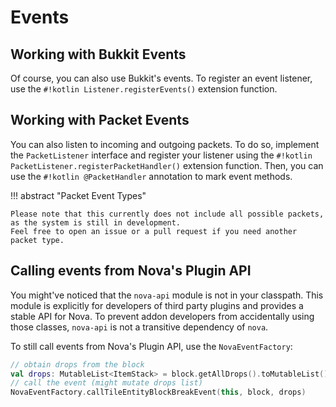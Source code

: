 # Events

## Working with Bukkit Events

Of course, you can also use Bukkit's events. To register an event listener, use the `#!kotlin Listener.registerEvents()`
extension function.

## Working with Packet Events

You can also listen to incoming and outgoing packets.
To do so, implement the `PacketListener` interface and register your listener using the
`#!kotlin PacketListener.registerPacketHandler()` extension function.
Then, you can use the `#!kotlin @PacketHandler` annotation to mark event methods.

!!! abstract "Packet Event Types"

    Please note that this currently does not include all possible packets, as the system is still in development.
    Feel free to open an issue or a pull request if you need another packet type.

## Calling events from Nova's Plugin API

You might've noticed that the `nova-api` module is not in your classpath. This module is explicitly for developers of
third party plugins and provides a stable API for Nova. To prevent addon developers from accidentally using those
classes, `nova-api` is not a transitive dependency of `nova`.

To still call events from Nova's Plugin API, use the `NovaEventFactory`:

```kotlin
// obtain drops from the block
val drops: MutableList<ItemStack> = block.getAllDrops().toMutableList()
// call the event (might mutate drops list)
NovaEventFactory.callTileEntityBlockBreakEvent(this, block, drops)
```
